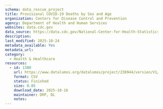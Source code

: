 ```yaml
---
schema: data_rescue_project 
title: Provisional COVID-19 Deaths by Sex and Age
organization: Centers for Disease Control and Prevention
agency: Department of Health and Human Services
websites: data.cdc.gov
data_source: https://data.cdc.gov/National-Center-for-Health-Statistics/Provisional-COVID-19-Deaths-by-Sex-and-Age/9bhg-hcku/about_data
description: 
last_modified: 2025-10-24
metadata_available: Yes
metadata_url: 
category:
  - Health & Healthcare 
resources:
  - id: 1380
    url: https://www.datalumos.org/datalumos/project/238944/version/V1/view
    format: CSV
    status: Finished
    size: 0.05
    download_date: 2025-10-16
    maintainer: DRP, DL
    notes: 
---
```

